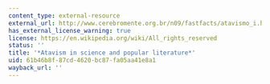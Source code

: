 ```yaml
---
content_type: external-resource
external_url: http://www.cerebromente.org.br/n09/fastfacts/atavismo_i.htm
has_external_license_warning: true
license: https://en.wikipedia.org/wiki/All_rights_reserved
status: ''
title: '*Atavism in science and popular literature*'
uid: 61b46b8f-87cd-4620-bc87-fa05aa41e8a1
wayback_url: ''
---
```


